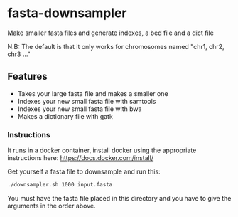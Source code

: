 # fasta-downsampler
Make smaller fasta files and generate indexes, a bed file and a dict file

N.B: The default is that it only works for chromosomes named "chr1, chr2, chr3 ..."

## Features
* Takes your large fasta file and makes a smaller one
* Indexes your new small fasta file with samtools
* Indexes your new small fasta file with bwa
* Makes a dictionary file with gatk 

### Instructions
It runs in a docker container, install docker using the appropriate instructions here: https://docs.docker.com/install/  

Get yourself a fasta file to downsample and run this:
```bash
./downsampler.sh 1000 input.fasta
```
You must have the fasta file placed in this directory and you have to give the arguments in the order above.
